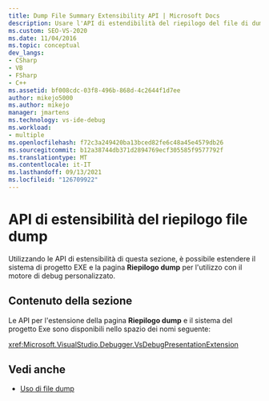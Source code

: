 ```yaml
---
title: Dump File Summary Extensibility API | Microsoft Docs
description: Usare l'API di estendibilità del riepilogo del file di dump per estendere il sistema del progetto .exe e la pagina Riepilogo dump per usare il motore di debug personalizzato in Visual Studio.
ms.custom: SEO-VS-2020
ms.date: 11/04/2016
ms.topic: conceptual
dev_langs:
- CSharp
- VB
- FSharp
- C++
ms.assetid: bf008cdc-03f8-496b-868d-4c2644f1d7ee
author: mikejo5000
ms.author: mikejo
manager: jmartens
ms.technology: vs-ide-debug
ms.workload:
- multiple
ms.openlocfilehash: f72c3a249420ba13bced82fe6c48a45e4579db26
ms.sourcegitcommit: b12a38744db371d2894769ecf305585f9577792f
ms.translationtype: MT
ms.contentlocale: it-IT
ms.lasthandoff: 09/13/2021
ms.locfileid: "126709922"
---
```

# <a name="dump-file-summary-extensibility-api"></a>API di estensibilità del riepilogo file dump
Utilizzando le API di estensibilità di questa sezione, è possibile estendere il sistema di progetto EXE e la pagina **Riepilogo dump** per l'utilizzo con il motore di debug personalizzato.

## <a name="in-this-section"></a>Contenuto della sezione
 Le API per l'estensione della pagina **Riepilogo dump** e il sistema del progetto Exe sono disponibili nello spazio dei nomi seguente:

 <xref:Microsoft.VisualStudio.Debugger.VsDebugPresentationExtension>

## <a name="see-also"></a>Vedi anche
- [Uso di file dump](../debugger/using-dump-files.md)